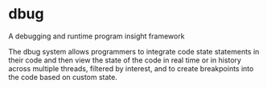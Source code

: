 # dbug
A debugging and runtime program insight framework

The dbug system allows programmers to integrate code state statements in their code and then view the state of the code in real time or in history across multiple threads, filtered by interest, and to create breakpoints into the code based on custom state.
